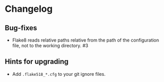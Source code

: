 # Changelog

## Bug-fixes

* Flake8 reads relative paths relative from the path of the configuration file, not to the working directory. #3

## Hints for upgrading

* Add `.flake518_*.cfg` to your git ignore files.
